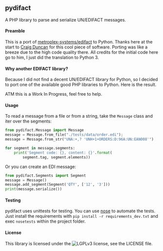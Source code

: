 ## pydifact

A PHP library to parse and serialize UN/EDIFACT messages.

#### Preamble

This is a port of [metroplex-systems/edifact](https://github.com/metroplex-systems/edifact) to Python. Thanks here at the start to [Craig Duncan](https://github.com/duncan3dc) for this cool piece of software. Porting was like a breeze due to the high code quality there. All credits for the initial code here go to him, I just did the translation to Python 3.

#### Why another EDIFACT library?

Because I did not find a decent UN/EDIFACT library for Python, so I decided to port one of the available good PHP libraries to Python. Here is the result.

ATM this is a Work In Progress, feel free to help.

#### Usage

To read a message from a file or from a string, take the `Message` class and 
iter over the segments:

```python
from pydifact.Message import Message
message = Message.from_file("./tests/data/order.edi");
message = Message.from_str("UNA:+,? 'UNH+1+ORDERS:D:96A:UN:EAN008'")

for segment in message.segments:
    print('Segment code: {}, content: {}'.format(
        segment.tag, segment.elements))
```

Or you can create an EDI message:

```python
from pydifact.Segments import Segment
message = Message()
message.add_segment(Segment('QTY', ['12', '3']))
print(message.serialize())
```

#### Testing
pydifact uses unittests for testing. 
You can use [nose](https://nose.readthedocs.io/en/latest/) to automate the 
tests. Just install the requirements with `pip install -r requirements_dev.txt` 
and exec `nosetests` within the project folder.


#### License
This library is licensed under the
![LGPLv3](https://www.gnu.org/graphics/lgplv3-88x31.png) license, see the 
LICENSE file.
